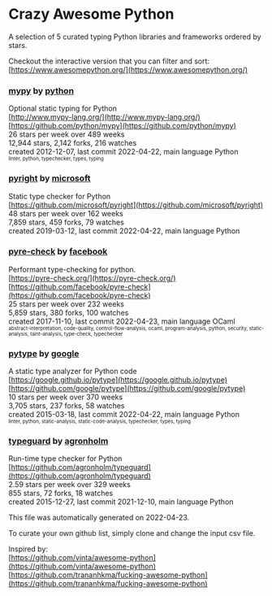 # Crazy Awesome Python
A selection of 5 curated typing Python libraries and frameworks ordered by stars.  

Checkout the interactive version that you can filter and sort: 
[https://www.awesomepython.org/](https://www.awesomepython.org/)  


### [mypy](https://github.com/python/mypy) by [python](https://github.com/python)  
Optional static typing for Python  
[http://www.mypy-lang.org/](http://www.mypy-lang.org/)  
[https://github.com/python/mypy](https://github.com/python/mypy)  
26 stars per week over 489 weeks  
12,944 stars, 2,142 forks, 216 watches  
created 2012-12-07, last commit 2022-04-22, main language Python  
<sub><sup>linter, python, typechecker, types, typing</sup></sub>


### [pyright](https://github.com/microsoft/pyright) by [microsoft](https://github.com/microsoft)  
Static type checker for Python  
[https://github.com/microsoft/pyright](https://github.com/microsoft/pyright)  
48 stars per week over 162 weeks  
7,859 stars, 459 forks, 79 watches  
created 2019-03-12, last commit 2022-04-22, main language Python  


### [pyre-check](https://github.com/facebook/pyre-check) by [facebook](https://github.com/facebook)  
Performant type-checking for python.  
[https://pyre-check.org/](https://pyre-check.org/)  
[https://github.com/facebook/pyre-check](https://github.com/facebook/pyre-check)  
25 stars per week over 232 weeks  
5,859 stars, 380 forks, 100 watches  
created 2017-11-10, last commit 2022-04-23, main language OCaml  
<sub><sup>abstract-interpretation, code-quality, control-flow-analysis, ocaml, program-analysis, python, security, static-analysis, taint-analysis, type-check, typechecker</sup></sub>


### [pytype](https://github.com/google/pytype) by [google](https://github.com/google)  
A static type analyzer for Python code  
[https://google.github.io/pytype](https://google.github.io/pytype)  
[https://github.com/google/pytype](https://github.com/google/pytype)  
10 stars per week over 370 weeks  
3,705 stars, 237 forks, 58 watches  
created 2015-03-18, last commit 2022-04-22, main language Python  
<sub><sup>linter, python, static-analysis, static-code-analysis, typechecker, types, typing</sup></sub>


### [typeguard](https://github.com/agronholm/typeguard) by [agronholm](https://github.com/agronholm)  
Run-time type checker for Python  
[https://github.com/agronholm/typeguard](https://github.com/agronholm/typeguard)  
2.59 stars per week over 329 weeks  
855 stars, 72 forks, 18 watches  
created 2015-12-27, last commit 2021-12-10, main language Python  


This file was automatically generated on 2022-04-23.  

To curate your own github list, simply clone and change the input csv file.  

Inspired by:  
[https://github.com/vinta/awesome-python](https://github.com/vinta/awesome-python)  
[https://github.com/trananhkma/fucking-awesome-python](https://github.com/trananhkma/fucking-awesome-python)  